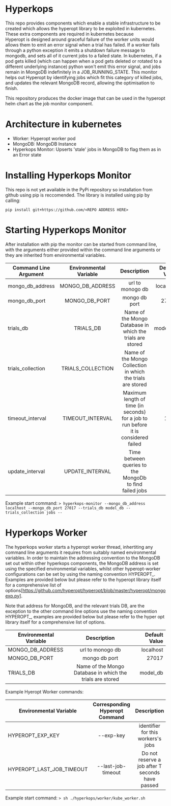 # Hyperkops

This repo provides components which enable a stable infrastructure to be created which allows
the hyperopt library to be exploited in kubernetes.  These extra components are required in kubernetes because  
Hyperopt is designed around graceful failure of the worker units would allows them to emit an error signal
when a trial has failed. If a worker fails through a python exception it emits a shutdown failure message to mongodb, 
and sets all of it current jobs to a failed state. In kubernetes, if a pod gets killed (which can happen when a pod
gets deleted or rotated to a different underlying instance) python won't emit this error signal,
and jobs remain in MongoDB indefinitely in a JOB_RUNNING_STATE. This monitor helps out Hyperopt by identifying jobs which 
fit this category of killed jobs, and updates the relevant MongoDB record, allowing the optimisation to finish.  

This repository produces the docker image that can be used in the hyperopt helm chart as the job monitor component.

# Architecture in kubernetes

* Worker: Hyperopt worker pod
* MongoDB: MongoDB Instance
* Hyperkops Monitor: Upserts 'stale' jobs in MongoDB to flag them as in an Error state 

# Installing Hyperkops Monitor
This repo is not yet available in the PyPi repository so installation from github using pip is reccomended.
The library is installed using pip by calling: 

`pip install git+https://github.com/<REPO ADDRESS HERE>`

# Starting Hyperkops Monitor

After installation with pip the monitor can be started from command line, with the arguments either provided within the
command line arguments or they are inherited from environmental variables. 

|Command Line Argument | Environmental Variable | Description | Default Value| 
| -------------------- |:----------------------:|:-----------:|------------:|
|mongo_db_address | MONGO_DB_ADDRESS | url to monogo db | localhost | 
|mongo_db_port | MONGO_DB_PORT| mongo db port | 27017| 
|trials_db | TRIALS_DB | Name of the Mongo Database in which the trials are stored | model_db| 
|trials_collection | TRIALS_COLLECTION | Name of the Mongo Collection in which the trials are stored | jobs| 
|timeout_interval |TIMEOUT_INTERVAL | Maximum length of time (in seconds) for a job to run before it is considered failed | 1000| 
|update_interval |UPDATE_INTERVAL | Time between queries to the MongoDb to find failed jobs | 100| 

Example start command:
`> hyperkops-monitor --mongo_db_address localhost --mongo_db_port 27017 --trials_db model_db --trials_collection jobs --`


# Hyperkops Worker
The hyperkops worker starts a hyperopt worker thread, inhertiting any command line arguments it requires from
suitably named environmental variables. In order to maintain the addressing convention to the MongoDB set out within
other hyperkops components, the MongoDB address is set using the specified environmental variables, whilst other
hyperopt-worker configurations can be set by using the naming convention HYPEROPT_<COMMAND LINE ARGUMENT NAME>. 
Examples are provided below but please refer to the hyperopt library itself for a comprehensive list of options[https://github.com/hyperopt/hyperopt/blob/master/hyperopt/mongoexp.py]. 


Note that address for MongoDB, and the relevant trials DB, are the exception to the 
other command line options use the naming convention HYPEROPT_<COMMAND LINE ARGUMENT NAME>, examples are provided below 
but please refer to the hyper opt library itself for a comprehensive list of options. 

| Environmental Variable | Description | Default Value| 
|----------------------|:-----------:|------------:|
| MONGO_DB_ADDRESS | url to monogo db | localhost | 
| MONGO_DB_PORT| mongo db port | 27017| 
| TRIALS_DB | Name of the Mongo Database in which the trials are stored | model_db|

Example Hyeropt Worker commands:

| Environmental Variable | Corresponding Hyperopt Command | Description | Default Value| 
|----------------------|:--------------------------------:|:----------:|------------:|
| HYPEROPT_EXP_KEY| --exp-key | identifier for this workers's jobs | None |
| HYPEROPT_LAST_JOB_TIMEOUT| --last-job-timeout | Do not reserve a job after T seconds have passed | None |

Example start command:
`> sh ./hyperkops/worker/kube_worker.sh`



